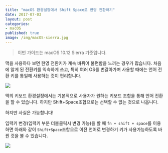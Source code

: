 ```yaml
---
title: "macOS 환경설정에서 Shift Space로 한영 전환하기"
date: 2017-07-03
layout: post
categories:
- macOS
published: true
image: /img/macOS-sierra.jpg
---
```


> 이번 가이드는 macOS 10.12 Sierra 기준입니다.

맥을 사용하다 보면 한영 전환키가 계속 바뀌어 불편함을 느끼는 경우가 많습니다. 처음에 알게 된 전환키를 익숙하게 쓰고, 특히 여러 OS를 번갈아가며 사용할 때에는 언어 전환 키를 통일해 사용하는 것이 편리합니다.

![](https://www.dropbox.com/s/fbe61l6lgqfyzm9/Screenshot%202017-07-03%2012.42.10.png?dl=1)

맥의 키보드 환경설정에서는 기본적으로 사용자가 원하는 키보드 조합을 통해 언어 전환을 할 수 있습니다. 하지만 Shift+Space조합으로는 선택할 수 없는 것으로 나옵니다.

하지만 사실은 가능합니다!

입력키 변경(입력키 부분 더블클릭시 변경 가능)을 할 때 `fn + shift + space`를 이용하면 아래와 같이 `Shift+Space`조합으로 이전 언어로 변경하기 키가 사용가능하도록 바뀐 것을 볼 수 있습니다.

![](https://www.dropbox.com/s/khaoe9ohtztr74s/Screenshot%202017-07-03%2012.43.51.png?dl=1)